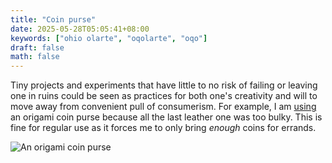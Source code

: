 ```yaml
---
title: "Coin purse"
date: 2025-05-28T05:05:41+08:00
keywords: ["ohio olarte", "oqolarte", "oqo"]
draft: false
math: false
---
```


Tiny projects and experiments that have little to no risk of failing or
leaving one in ruins could be seen as practices for both one's
creativity and will to move away from convenient pull of consumerism.
For example, I am [using](/tools) an origami coin purse because all the
last leather one was too bulky. This is fine for regular use as it
forces me to only bring *enough* coins for errands.

![An origami coin purse](/image/purse.gif)
